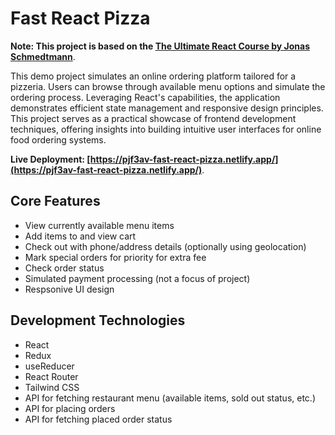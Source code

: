 # Fast React Pizza

**Note: This project is based on the [The Ultimate React Course by Jonas Schmedtmann](https://www.udemy.com/course/the-ultimate-react-course/)**.

This demo project simulates an online ordering platform tailored for a pizzeria. Users can browse through available menu options and simulate the ordering process. Leveraging React's capabilities, the application demonstrates efficient state management and responsive design principles. This project serves as a practical showcase of frontend development techniques, offering insights into building intuitive user interfaces for online food ordering systems.

**Live Deployment: [https://pjf3av-fast-react-pizza.netlify.app/](https://pjf3av-fast-react-pizza.netlify.app/)**.

## Core Features

- View currently available menu items
- Add items to and view cart
- Check out with phone/address details (optionally using geolocation)
- Mark special orders for priority for extra fee
- Check order status
- Simulated payment processing (not a focus of project)
- Respsonive UI design

## Development Technologies

- React
- Redux
- useReducer
- React Router
- Tailwind CSS
- API for fetching restaurant menu (available items, sold out status, etc.)
- API for placing orders
- API for fetching placed order status
